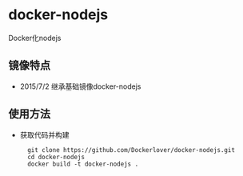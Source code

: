 # docker-nodejs

Docker化nodejs

## 镜像特点

- 2015/7/2 继承基础镜像docker-nodejs

## 使用方法

- 获取代码并构建

        git clone https://github.com/Dockerlover/docker-nodejs.git
        cd docker-nodejs
        docker build -t docker-nodejs .
